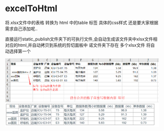 # excelToHtml
将.xlsx文件中的表格 转换为 html 中的table 标签
具体的css样式 还是要大家根据需求自己添加呢..

直接运行static_publish文件夹下的可执行文件,会自动生成该文件夹中xlsx文件相对应的html,并自动拷贝到系统的剪切面板中
诺文件夹下存在 多个xlsx文件 将自动选择第一个

![image](https://github.com/VICTORYGS/excelToHtml/blob/master/3.png?raw=true)
![image](https://github.com/VICTORYGS/excelToHtml/blob/master/33.png?raw=true)

